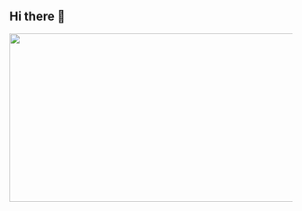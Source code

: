 ## Hi there 👋

<a href="https://github.com/devxb/gitanimals">
<img
  src="https://render.gitanimals.org/farms/sungyeong98"
  width="1000"
  height="300"
/>
</a>

<!--
**sungyeong98/sungyeong98** is a ✨ _special_ ✨ repository because its `README.md` (this file) appears on your GitHub profile.

Here are some ideas to get you started:

- 🔭 I’m currently working on ...
- 🌱 I’m currently learning ...
- 👯 I’m looking to collaborate on ...
- 🤔 I’m looking for help with ...
- 💬 Ask me about ...
- 📫 How to reach me: ...
- 😄 Pronouns: ...
- ⚡ Fun fact: ...
-->
